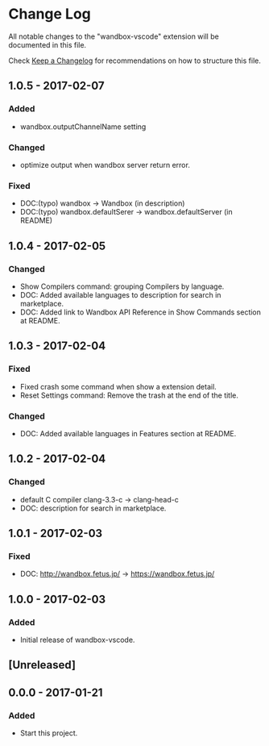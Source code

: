 # Change Log
All notable changes to the "wandbox-vscode" extension will be documented in this file.

Check [Keep a Changelog](http://keepachangelog.com/) for recommendations on how to structure this file.

## 1.0.5 - 2017-02-07
### Added
- wandbox.outputChannelName setting

### Changed
- optimize output when wandbox server return error.

### Fixed
- DOC:(typo) wandbox → Wandbox (in description)
- DOC:(typo) wandbox.defaultSerer → wandbox.defaultServer (in README)

## 1.0.4 - 2017-02-05
### Changed
- Show Compilers command: grouping Compilers by language.
- DOC: Added available languages to description for search in marketplace.
- DOC: Added link to Wandbox API Reference in Show Commands section at README.

## 1.0.3 - 2017-02-04
### Fixed
- Fixed crash some command when show a extension detail.
- Reset Settings command: Remove the trash at the end of the title.

### Changed
- DOC: Added available languages in Features section at README.

## 1.0.2 - 2017-02-04
### Changed
- default C compiler clang-3.3-c → clang-head-c
- DOC: description for search in marketplace.

## 1.0.1 - 2017-02-03
### Fixed
- DOC: http://wandbox.fetus.jp/ → https://wandbox.fetus.jp/

## 1.0.0 - 2017-02-03
### Added
- Initial release of wandbox-vscode.

## [Unreleased]

## 0.0.0 - 2017-01-21
### Added
- Start this project.